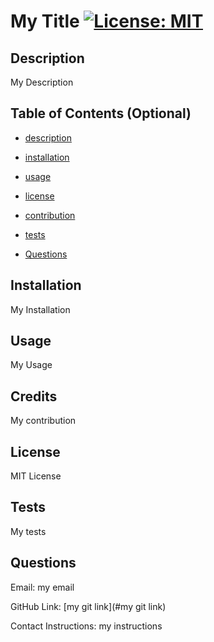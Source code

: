 
# My Title        [![License: MIT](https://img.shields.io/badge/License-MIT-yellow.svg)](https://opensource.org/licenses/MIT)

## Description

My Description

## Table of Contents (Optional)


- [description](#description)

- [installation](#installation)

- [usage](#usage)

- [license](#license)

- [contribution](#contribution)

- [tests](#tests)

- [Questions](#questions)


## Installation
 
My Installation

## Usage

My Usage
    

## Credits

My contribution


## License

MIT License


## Tests

My tests

## Questions


Email: my email

GitHub Link: [my git link](#my git link)

Contact Instructions: my instructions

    